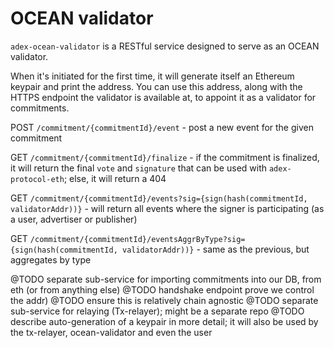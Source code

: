 # OCEAN validator

`adex-ocean-validator` is a RESTful service designed to serve as an OCEAN validator.

When it's initiated for the first time, it will generate itself an Ethereum keypair and print the address. You can use this address, along with the HTTPS endpoint the validator is available at, to appoint it as a validator for commitments.

POST `/commitment/{commitmentId}/event` - post a new event for the given commitment

GET `/commitment/{commitmentId}/finalize` - if the commitment is finalized, it will return the final `vote` and `signature` that can be used with `adex-protocol-eth`; else, it will return a 404

GET `/commitment/{commitmentId}/events?sig={sign(hash(commitmentId, validatorAddr))}` - will return all events where the signer is participating (as a user, advertiser or publisher)

GET `/commitment/{commitmentId}/eventsAggrByType?sig={sign(hash(commitmentId, validatorAddr))}` - same as the previous, but aggregates by type

@TODO separate sub-service for importing commitments into our DB, from eth (or from anything else)
@TODO handshake endpoint prove we control the addr)
@TODO ensure this is relatively chain agnostic
@TODO separate sub-service for relaying (Tx-relayer); might be a separate repo
@TODO describe auto-generation of a keypair in more detail; it will also be used by the tx-relayer, ocean-validator and even the user
